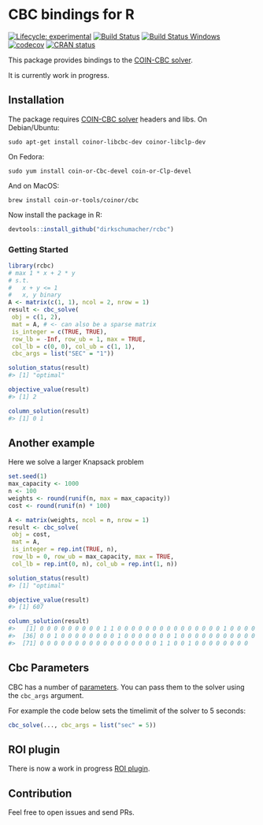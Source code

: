 
<!-- README.md is generated from README.Rmd. Please edit that file -->

# CBC bindings for R

<!-- badges: start -->

[![Lifecycle:
experimental](https://img.shields.io/badge/lifecycle-experimental-orange.svg)](https://www.tidyverse.org/lifecycle/#experimental)
[![Build
Status](https://travis-ci.org/dirkschumacher/rcbc.svg?branch=master)](https://travis-ci.org/dirkschumacher/rcbc)
[![Build Status
Windows](https://ci.appveyor.com/api/projects/status/github/dirkschumacher/rcbc?branch=master&svg=true)](https://ci.appveyor.com/project/dirkschumacher/rcbc)
[![codecov](https://codecov.io/gh/dirkschumacher/rcbc/branch/master/graph/badge.svg)](https://codecov.io/gh/dirkschumacher/rcbc)
[![CRAN
status](https://www.r-pkg.org/badges/version/rcbc)](https://CRAN.R-project.org/package=rcbc)
<!-- badges: end -->

This package provides bindings to the [COIN-CBC
solver](https://projects.coin-or.org/Cbc).

It is currently work in progress.

## Installation

The package requires [COIN-CBC solver](https://projects.coin-or.org/Cbc)
headers and libs. On Debian/Ubuntu:

    sudo apt-get install coinor-libcbc-dev coinor-libclp-dev

On Fedora:

    sudo yum install coin-or-Cbc-devel coin-or-Clp-devel

And on MacOS:

    brew install coin-or-tools/coinor/cbc

Now install the package in R:

``` r
devtools::install_github("dirkschumacher/rcbc")
```

### Getting Started

``` r
library(rcbc)
# max 1 * x + 2 * y
# s.t.
#   x + y <= 1
#   x, y binary
A <- matrix(c(1, 1), ncol = 2, nrow = 1)
result <- cbc_solve(
 obj = c(1, 2),
 mat = A, # <- can also be a sparse matrix
 is_integer = c(TRUE, TRUE),
 row_lb = -Inf, row_ub = 1, max = TRUE,
 col_lb = c(0, 0), col_ub = c(1, 1),
 cbc_args = list("SEC" = "1"))
```

``` r
solution_status(result)
#> [1] "optimal"
```

``` r
objective_value(result)
#> [1] 2
```

``` r
column_solution(result)
#> [1] 0 1
```

## Another example

Here we solve a larger Knapsack problem

``` r
set.seed(1)
max_capacity <- 1000
n <- 100
weights <- round(runif(n, max = max_capacity))
cost <- round(runif(n) * 100)

A <- matrix(weights, ncol = n, nrow = 1)
result <- cbc_solve(
 obj = cost,
 mat = A, 
 is_integer = rep.int(TRUE, n),
 row_lb = 0, row_ub = max_capacity, max = TRUE,
 col_lb = rep.int(0, n), col_ub = rep.int(1, n))
```

``` r
solution_status(result)
#> [1] "optimal"
```

``` r
objective_value(result)
#> [1] 607
```

``` r
column_solution(result)
#>   [1] 0 0 0 0 0 0 0 0 0 1 1 0 0 0 0 0 0 0 0 0 0 0 0 0 0 0 1 0 0 0 0 0 0 0 0
#>  [36] 0 0 1 0 0 0 0 0 0 0 0 1 0 0 0 0 0 0 0 1 0 0 0 0 0 0 0 0 0 0 0 0 0 1 0
#>  [71] 0 0 0 0 0 0 0 0 0 0 0 0 0 0 0 0 0 1 1 0 0 1 0 0 0 0 0 0 0 0
```

## Cbc Parameters

CBC has a number of
[parameters](https://projects.coin-or.org/CoinBinary/export/1059/OptimizationSuite/trunk/Installer/files/doc/cbcCommandLine.pdf).
You can pass them to the solver using the `cbc_args` argument.

For example the code below sets the timelimit of the solver to 5
seconds:

``` r
cbc_solve(..., cbc_args = list("sec" = 5))
```

## ROI plugin

There is now a work in progress [ROI
plugin](https://github.com/dirkschumacher/ROI.plugin.cbc).

## Contribution

Feel free to open issues and send PRs.
